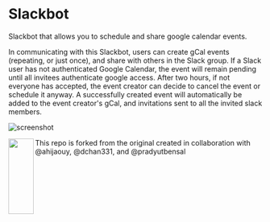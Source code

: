 # Slackbot
Slackbot that allows you to schedule and share google calendar events.

In communicating with this Slackbot, users can create gCal events (repeating, or just once), and share with others in the Slack group. If a Slack user has not authenticated Google Calendar, the event will remain pending until all invitees authenticate google access. After two hours, if not everyone has accepted, the event creator can decide to cancel the event or schedule it anyway. A successfully created event will automatically be added to the event creator's gCal, and invitations sent to all the invited slack members.

![screenshot](https://github.com/ajoann/Slackbot/blob/master/img/jarvis_conflict.png)

<img align="left" width="50" height="150" src="https://github.com/ajoann/Slackbot/blob/master/img/jarvis_conflict.png">
This repo is forked from the original created in collaboration with @ahijaouy, @dchan331, and @pradyutbensal
